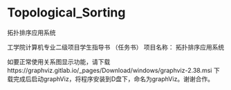 # Topological_Sorting
拓扑排序应用系统

工学院计算机专业二级项目学生指导书
（任务书）
项目名称： 拓扑排序应用系统

如要正常使用关系图显示功能，请下载https://graphviz.gitlab.io/_pages/Download/windows/graphviz-2.38.msi
下载完成后启动graphViz，将程序安装到D盘下，命名为graphViz。谢谢合作。


